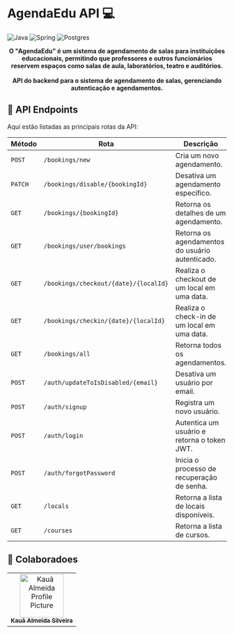 # AgendaEdu API 💻
![Java](https://img.shields.io/badge/java-%23ED8B00.svg?style=for-the-badge&logo=openjdk&logoColor=white)
![Spring](https://img.shields.io/badge/spring-%236DB33F.svg?style=for-the-badge&logo=spring&logoColor=white)
![Postgres](https://img.shields.io/badge/postgres-%23316192.svg?style=for-the-badge&logo=postgresql&logoColor=white)

<p align="center">
    <b>O "AgendaEdu" é um sistema de agendamento de salas para instituições educacionais, permitindo que professores e outros funcionários reservem espaços como salas de aula, laboratórios, teatro e auditórios.</b>
    <br><br>
    <b>API do backend para o sistema de agendamento de salas, gerenciando autenticação e agendamentos.</b> 
</p>

<h2 id="routes">📍 API Endpoints</h2>
​
Aqui estão listadas as principais rotas da API:

| Método  | Rota                                          | Descrição                                       |
|---------|-----------------------------------------------|-------------------------------------------------|
| `POST`  | `/bookings/new`                               | Cria um novo agendamento.                       |
| `PATCH` | `/bookings/disable/{bookingId}`               | Desativa um agendamento específico.             |
| `GET`   | `/bookings/{bookingId}`                       | Retorna os detalhes de um agendamento.          |
| `GET`   | `/bookings/user/bookings`                     | Retorna os agendamentos do usuário autenticado.  |
| `GET`   | `/bookings/checkout/{date}/{localId}`         | Realiza o checkout de um local em uma data.     |
| `GET`   | `/bookings/checkin/{date}/{localId}`          | Realiza o check-in de um local em uma data.     |
| `GET`   | `/bookings/all`                               | Retorna todos os agendamentos.                  |
| `POST`  | `/auth/updateToIsDisabled/{email}`            | Desativa um usuário por email.                  |
| `POST`  | `/auth/signup`                                | Registra um novo usuário.                       |
| `POST`  | `/auth/login`                                 | Autentica um usuário e retorna o token JWT.     |
| `POST`  | `/auth/forgotPassword`                        | Inicia o processo de recuperação de senha.      |
| `GET`   | `/locals`                                     | Retorna a lista de locais disponíveis.          |
| `GET`   | `/courses`                                    | Retorna a lista de cursos.                      |

## 🤝 Colaboradoes

<table>
  <tr>
    <td align="center">
      <a href="#">
        <img src="https://avatars.githubusercontent.com/u/71604993?v=4" width="100px;" alt="Kauã Almeida Profile Picture"/><br>
        <sub>
          <b>Kauã Almeida Silveira</b>
        </sub>
      </a>
    </td>
  </tr>
</table>
